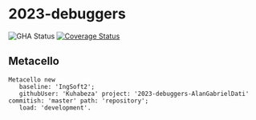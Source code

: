 # 2023-debuggers

![GHA Status](https://github.com/Kuhabeza/2023-debuggers-AlanGabrielDati/actions/workflows/GHA.yml/badge.svg)
[![Coverage Status](https://coveralls.io/repos/github/Kuhabeza/2023-debuggers-AlanGabrielDati/badge.svg?branch=master)](https://coveralls.io/github/Kuhabeza/2023-debuggers-AlanGabrielDati?branch=master)

## Metacello

```smalltalk
Metacello new
   baseline: 'IngSoft2';
   githubUser: 'Kuhabeza' project: '2023-debuggers-AlanGabrielDati' commitish: 'master' path: 'repository';
   load: 'development'.
```
